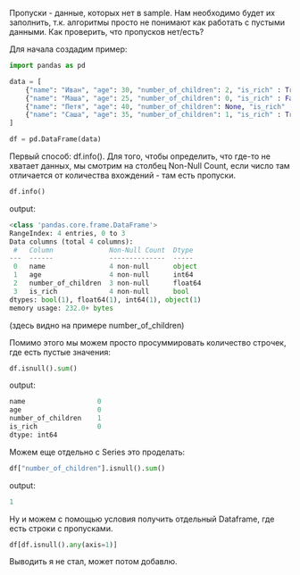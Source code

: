 Пропуски - данные, которых нет в sample. Нам необходимо будет их заполнить, т.к. алгоритмы просто не понимают как работать с пустыми данными.
Как проверить, что пропусков нет/есть?

Для начала создадим пример:

``` python
import pandas as pd

data = [
    {"name": "Иван", "age": 30, "number_of_children": 2, "is_rich" : True},
    {"name": "Маша", "age": 25, "number_of_children": 0, "is_rich" : False},
    {"name": "Петя", "age": 40, "number_of_children": None, "is_rich" : False},
    {"name": "Саша", "age": 35, "number_of_children": 1, "is_rich" : True},
]

df = pd.DataFrame(data)
```

Первый способ: df.info(). Для того, чтобы определить, что где-то не хватает данных, мы смотрим на столбец Non-Null Count, если число там отличается от количества вхождений - там есть пропуски.

``` python
df.info()
```
output:
``` python
<class 'pandas.core.frame.DataFrame'>
RangeIndex: 4 entries, 0 to 3
Data columns (total 4 columns):
 #   Column              Non-Null Count  Dtype  
---  ------              --------------  -----  
 0   name                4 non-null      object 
 1   age                 4 non-null      int64  
 2   number_of_children  3 non-null      float64
 3   is_rich             4 non-null      bool   
dtypes: bool(1), float64(1), int64(1), object(1)
memory usage: 232.0+ bytes
```
(здесь видно на примере number_of_children)

Помимо этого мы можем просто просуммировать количество строчек, где есть пустые значения:

``` python
df.isnull().sum()
```
output:
``` python
name                  0
age                   0
number_of_children    1
is_rich               0
dtype: int64
```

Можем еще отдельно с Series это проделать:

``` python
df["number_of_children"].isnull().sum()
```
output:
``` python
1
```

Ну и можем с помощью условия получить отдельный Dataframe, где есть строки с пропусками.

``` python
df[df.isnull().any(axis=1)]
```

Выводить я не стал, может потом добавлю.